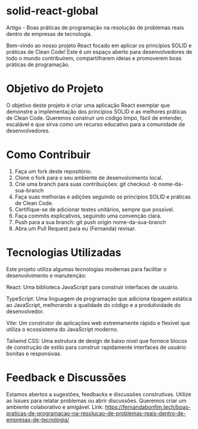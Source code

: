 # solid-react-global
Artigo - Boas práticas de programação na resolução de problemas reais dentro de empresas de tecnologia.

Bem-vindo ao nosso projeto React focado em aplicar os princípios SOLID e práticas de Clean Code! Este é um espaço aberto para desenvolvedores de todo o mundo contribuírem, compartilharem ideias e promoverem boas práticas de programação.

# Objetivo do Projeto
O objetivo deste projeto é criar uma aplicação React exemplar que demonstre a implementação dos princípios SOLID e as melhores práticas de Clean Code. Queremos construir um código limpo, fácil de entender, escalável e que sirva como um recurso educativo para a comunidade de desenvolvedores.

# Como Contribuir
1. Faça um fork deste repositório.
2. Clone o fork para o seu ambiente de desenvolvimento local.
3. Crie uma branch para suas contribuições:
        git checkout -b nome-da-sua-branch
4. Faça suas melhorias e adições seguindo os princípios SOLID e práticas de Clean Code.
5. Certifique-se de adicionar testes unitários, sempre que possível.
6. Faça commits explicativos, seguindo uma convenção clara.
7. Push para a sua branch:
    git push origin nome-da-sua-branch
8. Abra um Pull Request para eu (Fernanda) revisar.

# Tecnologias Utilizadas
Este projeto utiliza algumas tecnologias modernas para facilitar o desenvolvimento e manutenção:

React: Uma biblioteca JavaScript para construir interfaces de usuário.

TypeScript: Uma linguagem de programação que adiciona tipagem estática ao JavaScript, melhorando a qualidade do código e a produtividade do desenvolvedor.

Vite: Um construtor de aplicações web extremamente rápido e flexível que utiliza o ecossistema do JavaScript moderno.

Tailwind CSS: Uma estrutura de design de baixo nível que fornece blocos de construção de estilo para construir rapidamente interfaces de usuário bonitas e responsivas.

# Feedback e Discussões
Estamos abertos a sugestões, feedbacks e discussões construtivas. Utilize as Issues para relatar problemas ou abrir discussões. Queremos criar um ambiente colaborativo e amigável.
Link: https://fernandabonfim.tech/boas-praticas-de-programacao-na-resolucao-de-problemas-reais-dentro-de-empresas-de-tecnologia/